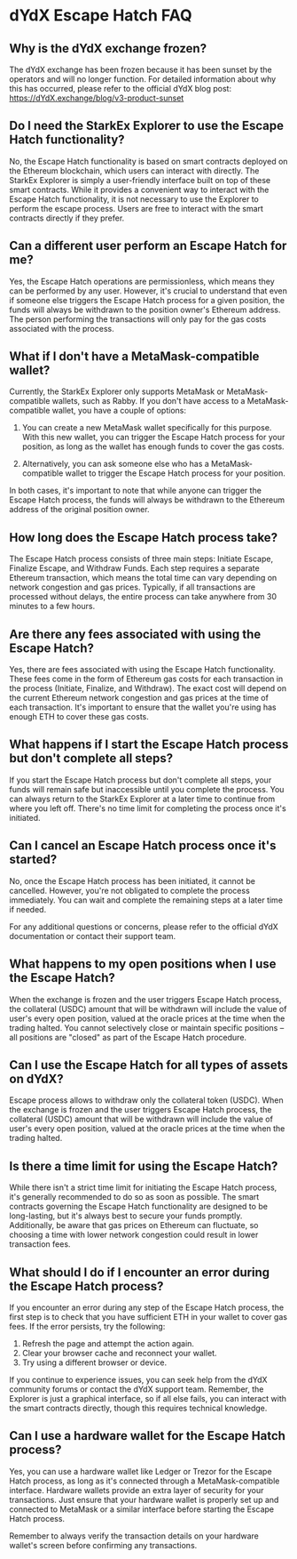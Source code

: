 # dYdX Escape Hatch FAQ

## Why is the dYdX exchange frozen?

The dYdX exchange has been frozen because it has been sunset by the operators and will no longer function. For detailed information about why this has occurred, please refer to the official dYdX blog post: https://dYdX.exchange/blog/v3-product-sunset

## Do I need the StarkEx Explorer to use the Escape Hatch functionality?

No, the Escape Hatch functionality is based on smart contracts deployed on the Ethereum blockchain, which users can interact with directly. The StarkEx Explorer is simply a user-friendly interface built on top of these smart contracts. While it provides a convenient way to interact with the Escape Hatch functionality, it is not necessary to use the Explorer to perform the escape process. Users are free to interact with the smart contracts directly if they prefer.

## Can a different user perform an Escape Hatch for me?

Yes, the Escape Hatch operations are permissionless, which means they can be performed by any user. However, it's crucial to understand that even if someone else triggers the Escape Hatch process for a given position, the funds will always be withdrawn to the position owner's Ethereum address. The person performing the transactions will only pay for the gas costs associated with the process.

## What if I don't have a MetaMask-compatible wallet?

Currently, the StarkEx Explorer only supports MetaMask or MetaMask-compatible wallets, such as Rabby. If you don't have access to a MetaMask-compatible wallet, you have a couple of options:

1. You can create a new MetaMask wallet specifically for this purpose. With this new wallet, you can trigger the Escape Hatch process for your position, as long as the wallet has enough funds to cover the gas costs.

2. Alternatively, you can ask someone else who has a MetaMask-compatible wallet to trigger the Escape Hatch process for your position.

In both cases, it's important to note that while anyone can trigger the Escape Hatch process, the funds will always be withdrawn to the Ethereum address of the original position owner.

## How long does the Escape Hatch process take?

The Escape Hatch process consists of three main steps: Initiate Escape, Finalize Escape, and Withdraw Funds. Each step requires a separate Ethereum transaction, which means the total time can vary depending on network congestion and gas prices. Typically, if all transactions are processed without delays, the entire process can take anywhere from 30 minutes to a few hours.

## Are there any fees associated with using the Escape Hatch?

Yes, there are fees associated with using the Escape Hatch functionality. These fees come in the form of Ethereum gas costs for each transaction in the process (Initiate, Finalize, and Withdraw). The exact cost will depend on the current Ethereum network congestion and gas prices at the time of each transaction. It's important to ensure that the wallet you're using has enough ETH to cover these gas costs.

## What happens if I start the Escape Hatch process but don't complete all steps?

If you start the Escape Hatch process but don't complete all steps, your funds will remain safe but inaccessible until you complete the process. You can always return to the StarkEx Explorer at a later time to continue from where you left off. There's no time limit for completing the process once it's initiated.

## Can I cancel an Escape Hatch process once it's started?

No, once the Escape Hatch process has been initiated, it cannot be cancelled. However, you're not obligated to complete the process immediately. You can wait and complete the remaining steps at a later time if needed.

For any additional questions or concerns, please refer to the official dYdX documentation or contact their support team.

## What happens to my open positions when I use the Escape Hatch?

When the exchange is frozen and the user triggers Escape Hatch process, the collateral (USDC) amount that will be withdrawn will include the value of user's every open position, valued at the oracle prices at the time when the trading halted. You cannot selectively close or maintain specific positions – all positions are "closed" as part of the Escape Hatch procedure.

## Can I use the Escape Hatch for all types of assets on dYdX?

Escape process allows to withdraw only the collateral token (USDC). When the exchange is frozen and the user triggers Escape Hatch process, the collateral (USDC) amount that will be withdrawn will include the value of user's every open position, valued at the oracle prices at the time when the trading halted.

## Is there a time limit for using the Escape Hatch?

While there isn't a strict time limit for initiating the Escape Hatch process, it's generally recommended to do so as soon as possible. The smart contracts governing the Escape Hatch functionality are designed to be long-lasting, but it's always best to secure your funds promptly. Additionally, be aware that gas prices on Ethereum can fluctuate, so choosing a time with lower network congestion could result in lower transaction fees.

## What should I do if I encounter an error during the Escape Hatch process?

If you encounter an error during any step of the Escape Hatch process, the first step is to check that you have sufficient ETH in your wallet to cover gas fees. If the error persists, try the following:

1. Refresh the page and attempt the action again.
2. Clear your browser cache and reconnect your wallet.
3. Try using a different browser or device.

If you continue to experience issues, you can seek help from the dYdX community forums or contact the dYdX support team. Remember, the Explorer is just a graphical interface, so if all else fails, you can interact with the smart contracts directly, though this requires technical knowledge.

## Can I use a hardware wallet for the Escape Hatch process?

Yes, you can use a hardware wallet like Ledger or Trezor for the Escape Hatch process, as long as it's connected through a MetaMask-compatible interface. Hardware wallets provide an extra layer of security for your transactions. Just ensure that your hardware wallet is properly set up and connected to MetaMask or a similar interface before starting the Escape Hatch process.

Remember to always verify the transaction details on your hardware wallet's screen before confirming any transactions.
